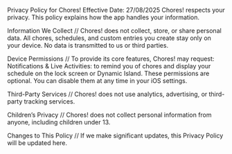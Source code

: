 Privacy Policy for Chores!
Effective Date: 27/08/2025
Chores! respects your privacy. This policy explains how the app handles your information.


Information We Collect //
Chores! does not collect, store, or share personal data.
All chores, schedules, and custom entries you create stay only on your device.
No data is transmitted to us or third parties.


Device Permissions //
To provide its core features, Chores! may request:
Notifications & Live Activities: to remind you of chores and display your schedule on the lock screen or Dynamic Island.
These permissions are optional. You can disable them at any time in your iOS settings.


Third-Party Services //
Chores! does not use analytics, advertising, or third-party tracking services.


Children’s Privacy //
Chores! does not collect personal information from anyone, including children under 13.


Changes to This Policy //
If we make significant updates, this Privacy Policy will be updated here.
